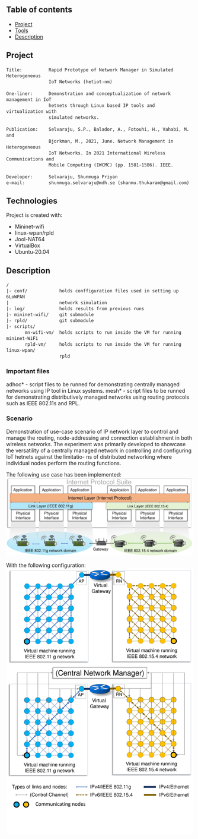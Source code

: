 ## Table of contents
* [Project](#Project)
* [Tools](#Tools)
* [Description](#Description)

## Project
```
Title:          Rapid Prototype of Network Manager in Simulated Heterogeneous
                IoT Networks (hetiot-nm)

One-liner:      Demonstration and conceptualization of network management in IoT 
                hetnets through Linux based IP tools and virtualization with 
                simulated networks.
            
Publication:    Selvaraju, S.P., Balador, A., Fotouhi, H., Vahabi, M. and 
                Bjorkman, M., 2021, June. Network Management in Heterogeneous 
                IoT Networks. In 2021 International Wireless Communications and 
                Mobile Computing (IWCMC) (pp. 1581-1586). IEEE.

Developer:      Selvaraju, Shunmuga Priyan
e-mail:         shunmuga.selvaraju@mdh.se (shanmu.thukaram@gmail.com)
```	
## Technologies
Project is created with:
* Mininet-wifi
* linux-wpan/rpld
* Jool-NAT64
* VirtualBox
* Ubuntu-20.04
	
## Description
```
/
|- conf/            holds conffiguration files used in setting up 6LoWPAN 
|                   network simulation
|- log/             holds results from previous runs
|- mininet-wifi/    git submodule
|- rpld/            git submodule
|- scripts/
       mn-wifi-vm/  holds scripts to run inside the VM for running mininet-WiFi
       rpld-vm/     holds scripts to run inside the VM for running linux-wpan/
                    rpld
```
### Important files
adhoc* - script files to be runned for demonstrating centrally managed networks
         using IP tool in Linux systems.
mesh*  - script files to be runned for demonstrating distributively managed 
         networks using routing protocols such as IEEE 802.11s and RPL.

### Scenario
Demonstration of use-case scenario of IP network layer to control and manage the
routing, node-addressing and connection establishment in both wireless networks.
The experiment was primarily developed to showcase the versatility of a centrally
managed network in controlling and configuring IoT hetnets against the limitatio-
ns of distributed networking where individual nodes perform the routing functions.

The following use case has been implemented:
![plot](.pictures/heteroNet.jpg)

With the following configuration:
![plot](.pictures/NetIntop.jpg)